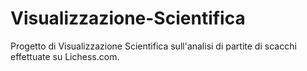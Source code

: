 # Visualizzazione-Scientifica
Progetto di Visualizzazione Scientifica sull'analisi di partite di scacchi effettuate su Lichess.com.

